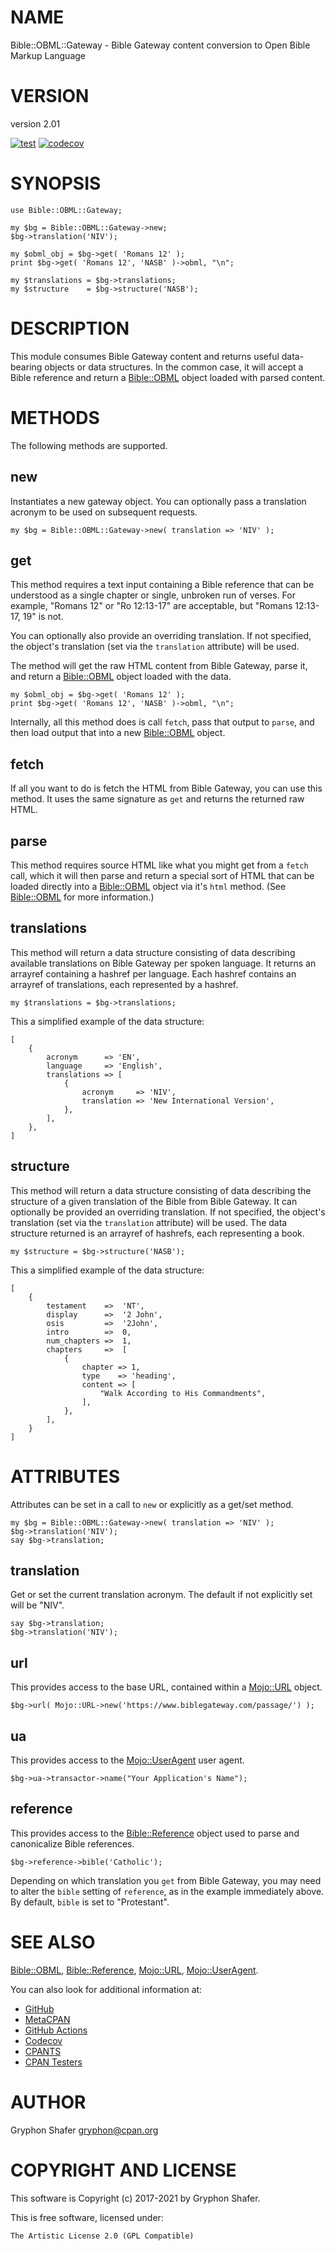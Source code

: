 # NAME

Bible::OBML::Gateway - Bible Gateway content conversion to Open Bible Markup Language

# VERSION

version 2.01

[![test](https://github.com/gryphonshafer/Bible-OBML-Gateway/workflows/test/badge.svg)](https://github.com/gryphonshafer/Bible-OBML-Gateway/actions?query=workflow%3Atest)
[![codecov](https://codecov.io/gh/gryphonshafer/Bible-OBML-Gateway/graph/badge.svg)](https://codecov.io/gh/gryphonshafer/Bible-OBML-Gateway)

# SYNOPSIS

    use Bible::OBML::Gateway;

    my $bg = Bible::OBML::Gateway->new;
    $bg->translation('NIV');

    my $obml_obj = $bg->get( 'Romans 12' );
    print $bg->get( 'Romans 12', 'NASB' )->obml, "\n";

    my $translations = $bg->translations;
    my $structure    = $bg->structure('NASB');

# DESCRIPTION

This module consumes Bible Gateway content and returns useful data-bearing
objects or data structures. In the common case, it will accept a Bible reference
and return a [Bible::OBML](https://metacpan.org/pod/Bible%3A%3AOBML) object loaded with parsed content.

# METHODS

The following methods are supported.

## new

Instantiates a new gateway object. You can optionally pass a translation
acronym to be used on subsequent requests.

    my $bg = Bible::OBML::Gateway->new( translation => 'NIV' );

## get

This method requires a text input containing a Bible reference that can be
understood as a single chapter or single, unbroken run of verses. For example,
"Romans 12" or "Ro 12:13-17" are acceptable, but "Romans 12:13-17, 19" is not.

You can optionally also provide an overriding translation. If not specified,
the object's translation (set via the `translation` attribute) will be used.

The method will get the raw HTML content from Bible Gateway, parse it, and
return a [Bible::OBML](https://metacpan.org/pod/Bible%3A%3AOBML) object loaded with the data.

    my $obml_obj = $bg->get( 'Romans 12' );
    print $bg->get( 'Romans 12', 'NASB' )->obml, "\n";

Internally, all this method does is call `fetch`, pass that output to `parse`,
and then load output that into a new [Bible::OBML](https://metacpan.org/pod/Bible%3A%3AOBML) object.

## fetch

If all you want to do is fetch the HTML from Bible Gateway, you can use this
method. It uses the same signature as `get` and returns the returned raw HTML.

## parse

This method requires source HTML like what you might get from a `fetch` call,
which it will then parse and return a special sort of HTML that can be loaded
directly into a [Bible::OBML](https://metacpan.org/pod/Bible%3A%3AOBML) object via it's `html` method. (See
[Bible::OBML](https://metacpan.org/pod/Bible%3A%3AOBML) for more information.)

## translations

This method will return a data structure consisting of data describing available
translations on Bible Gateway per spoken language. It returns an arrayref
containing a hashref per language. Each hashref contains an arrayref of
translations, each represented by a hashref.

    my $translations = $bg->translations;

This a simplified example of the data structure:

    [
        {
            acronym      => 'EN',
            language     => 'English',
            translations => [
                {
                    acronym     => 'NIV',
                    translation => 'New International Version',
                },
            ],
        },
    ]

## structure

This method will return a data structure consisting of data describing the
structure of a given translation of the Bible from Bible Gateway. It can
optionally be provided an overriding translation. If not specified, the object's
translation (set via the `translation` attribute) will be used. The data
structure returned is an arrayref of hashrefs, each representing a book.

    my $structure = $bg->structure('NASB');

This a simplified example of the data structure:

    [
        {
            testament    =>  'NT',
            display      =>  '2 John',
            osis         =>  '2John',
            intro        =>  0,
            num_chapters =>  1,
            chapters     =>  [
                {
                    chapter => 1,
                    type    => 'heading',
                    content => [
                        "Walk According to His Commandments",
                    ],
                },
            ],
        }
    ]

# ATTRIBUTES

Attributes can be set in a call to `new` or explicitly as a get/set method.

    my $bg = Bible::OBML::Gateway->new( translation => 'NIV' );
    $bg->translation('NIV');
    say $bg->translation;

## translation

Get or set the current translation acronym. The default if not explicitly set
will be "NIV".

    say $bg->translation;
    $bg->translation('NIV');

## url

This provides access to the base URL, contained within a [Mojo::URL](https://metacpan.org/pod/Mojo%3A%3AURL) object.

    $bg->url( Mojo::URL->new('https://www.biblegateway.com/passage/') );

## ua

This provides access to the [Mojo::UserAgent](https://metacpan.org/pod/Mojo%3A%3AUserAgent) user agent.

    $bg->ua->transactor->name("Your Application's Name");

## reference

This provides access to the [Bible::Reference](https://metacpan.org/pod/Bible%3A%3AReference) object used to parse and
canonicalize Bible references.

    $bg->reference->bible('Catholic');

Depending on which translation you `get` from Bible Gateway, you may need to
alter the `bible` setting of `reference`, as in the example immediately above.
By default, `bible` is set to "Protestant".

# SEE ALSO

[Bible::OBML](https://metacpan.org/pod/Bible%3A%3AOBML), [Bible::Reference](https://metacpan.org/pod/Bible%3A%3AReference), [Mojo::URL](https://metacpan.org/pod/Mojo%3A%3AURL), [Mojo::UserAgent](https://metacpan.org/pod/Mojo%3A%3AUserAgent).

You can also look for additional information at:

- [GitHub](https://github.com/gryphonshafer/Bible-OBML-Gateway)
- [MetaCPAN](https://metacpan.org/pod/Bible::OBML::Gateway)
- [GitHub Actions](https://github.com/gryphonshafer/Bible-OBML-Gateway/actions)
- [Codecov](https://codecov.io/gh/gryphonshafer/Bible-OBML-Gateway)
- [CPANTS](http://cpants.cpanauthors.org/dist/Bible-OBML-Gateway)
- [CPAN Testers](http://www.cpantesters.org/distro/B/Bible-OBML-Gateway.html)

# AUTHOR

Gryphon Shafer <gryphon@cpan.org>

# COPYRIGHT AND LICENSE

This software is Copyright (c) 2017-2021 by Gryphon Shafer.

This is free software, licensed under:

    The Artistic License 2.0 (GPL Compatible)
